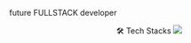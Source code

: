 future FULLSTACK developer

<div align="center">
🛠 Tech Stacks

<img src="https://img.shields.io/badge/Python-white?style=flat&logo=Python&logoColor=3776AB"/>
</div>
